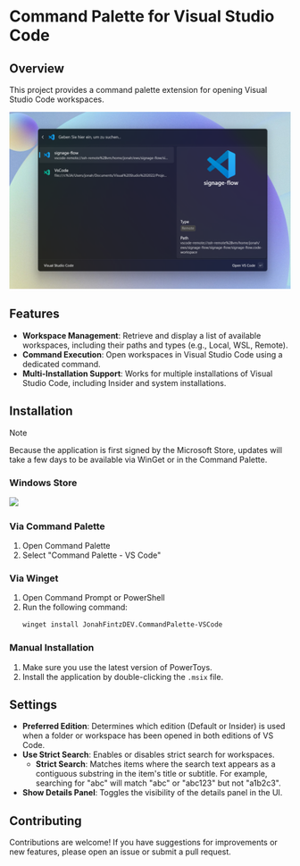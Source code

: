 # Command Palette for Visual Studio Code

## Overview

This project provides a command palette extension for opening Visual Studio Code workspaces.

![Command Palette for Visual Studio Code](./Assets/screenshot.png)

## Features

- **Workspace Management**: Retrieve and display a list of available workspaces, including their paths and types (e.g., Local, WSL, Remote).
- **Command Execution**: Open workspaces in Visual Studio Code using a dedicated command.
- **Multi-Installation Support**: Works for multiple installations of Visual Studio Code, including Insider and system installations.

## Installation

> [!NOTE]  
> Because the application is first signed by the Microsoft Store, updates will take a few days to be available via WinGet or in the Command Palette.

### Windows Store

<a href="https://apps.microsoft.com/detail/9PKCGVQ05TG1?mode=direct">
	<img src="https://get.microsoft.com/images/en-us%20light.svg" width="300"/>
</a>

### Via Command Palette
1. Open Command Palette
2. Select "Command Palette - VS Code"

### Via Winget
1. Open Command Prompt or PowerShell
2. Run the following command:
   ```bash
   winget install JonahFintzDEV.CommandPalette-VSCode
   ```

### Manual Installation

1. Make sure you use the latest version of PowerToys.
2. Install the application by double-clicking the `.msix` file.

## Settings

- **Preferred Edition**: Determines which edition (Default or Insider) is used when a folder or workspace has been opened in both editions of VS Code.
- **Use Strict Search**: Enables or disables strict search for workspaces.  
  - **Strict Search**: Matches items where the search text appears as a contiguous substring in the item's title or subtitle. For example, searching for "abc" will match "abc" or "abc123" but not "a1b2c3".
- **Show Details Panel**: Toggles the visibility of the details panel in the UI.

## Contributing

Contributions are welcome! If you have suggestions for improvements or new features, please open an issue or submit a pull request.
